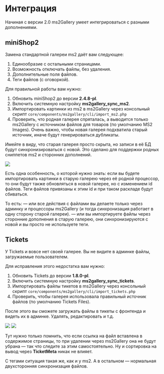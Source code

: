 # Интеграция

Начиная с версии 2.0 ms2Gallery умеет интегрироваться с разными дополнениями.

## miniShop2

Замена стандартной галереи ms2 даёт вам следующее:

1. Единообразие с остальными страницами.
2. Возможность отключать файлы, без удаления.
3. Дополнительные поля файлов.
4. Теги файлов (с оговоркой).

Для правильной работы вам нужно:

1. Обновить miniShop2 до версии **2.4.8-pl**.
2. Включить системную настройку **ms2gallery_sync_ms2**.
3. Импортировать картинки из ms2 в ms2Gallery через консольный скрипт `core/components/ms2gallery/cli/import_ms2.php`
4. Проверить, что родная галерея спряталась, а выводится только ms2Gallery c источником файлов для товаров (по умолчанию MS2 Images). Очень важно, чтобы новая галерея подхватила старый источник, иначе будут генерироваться дубликаты.

Имейте в виду, что старая галерея просто скрыта, но записи в её БД будут синхронизироваться с новой.
Это сделано для поддержки родных сниппетов ms2 и сторонних дополнений.

[![](https://file.modx.pro/files/a/a/7/aa7d937eb6536671e83b44e733b6cbc4s.jpg)](https://file.modx.pro/files/a/a/7/aa7d937eb6536671e83b44e733b6cbc4.png)

Есть одна особенность, о которой нужно знать: если вы будете импортировать картинки в старую галерею через её родной процессор, то они будут также обновляться в новой галерее, но c изменением id файлов.
Теги файлов привязаны к этим id и при таком раскладе будут сбиваться.

То есть:
— или все действия с файлами вы делаете только через админку и процессоры ms2Gallery (и тогда синхронизация работает в одну сторону старой галереи).
— или вы импортируете файлы через сторонние дополнения в старую галерею, они синхронизируются с новой и вы просто
не используете теги.

## Tickets

У Tickets и вовсе нет своей галерее. Вы не видите в админке файлы, загружаемые пользователем.

Для исправления этого недостатка вам нужно:

1. Обновить Tickets до версии **1.8.0-pl**.
2. Включить системную настройку **ms2gallery_sync_tickets**.
3. Импортировать файлы тикетов в ms2Gallery через консольный скрипт `core/components/ms2gallery/cli/import_tickets.php`
4. Проверить, чтобы галерея использовала правильный источник файлов (по умолчанию Tickets Files).

После этого вы сможете загружать файлы в тикеты с фронтенда и видеть их в админке. Удалять, редактировать и т.д.

[![](https://file.modx.pro/files/3/5/d/35dd39bad850cf7b5ad7da4f2bc066bds.jpg)](https://file.modx.pro/files/3/5/d/35dd39bad850cf7b5ad7da4f2bc066bd.png)
[![](https://file.modx.pro/files/2/d/4/2d44c2350a51adb99f1f0d1e6c4e905fs.jpg)](https://file.modx.pro/files/2/d/4/2d44c2350a51adb99f1f0d1e6c4e905f.png)

Тут нужно только помнить, что если ссылка на файл вставлена в содержимое страницы, то при удалении через ms2Gallery она не будут убрана — так что следите за этим самостоятельно. Ну и сортировка на вывод через **TicketMeta** никак не влияет.

С тегами ситуация такая же, как и у ms2. А в остальном — нормальная двухсторонняя синхронизация файлов.
